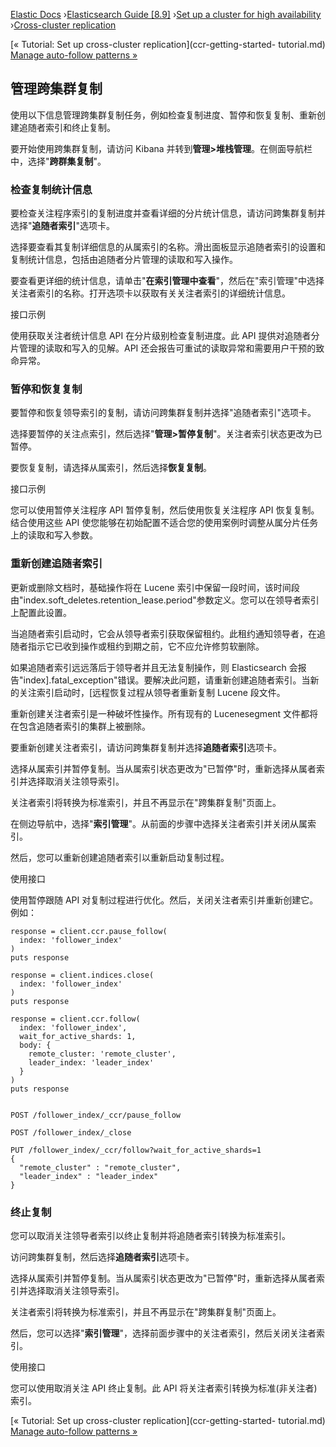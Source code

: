 

[Elastic Docs](/guide/) ›[Elasticsearch Guide [8.9]](index.md) ›[Set up a
cluster for high availability](high-availability.md) ›[Cross-cluster
replication](xpack-ccr.md)

[« Tutorial: Set up cross-cluster replication](ccr-getting-started-
tutorial.md) [Manage auto-follow patterns »](ccr-auto-follow.md)

## 管理跨集群复制

使用以下信息管理跨集群复制任务，例如检查复制进度、暂停和恢复复制、重新创建追随者索引和终止复制。

要开始使用跨集群复制，请访问 Kibana 并转到**管理>堆栈管理**。在侧面导航栏中，选择"**跨群集复制**"。

### 检查复制统计信息

要检查关注程序索引的复制进度并查看详细的分片统计信息，请访问跨集群复制并选择"**追随者索引**"选项卡。

选择要查看其复制详细信息的从属索引的名称。滑出面板显示追随者索引的设置和复制统计信息，包括由追随者分片管理的读取和写入操作。

要查看更详细的统计信息，请单击"**在索引管理中查看**"，然后在"索引管理"中选择关注者索引的名称。打开选项卡以获取有关关注者索引的详细统计信息。

接口示例

使用获取关注者统计信息 API 在分片级别检查复制进度。此 API 提供对追随者分片管理的读取和写入的见解。API 还会报告可重试的读取异常和需要用户干预的致命异常。

### 暂停和恢复复制

要暂停和恢复领导索引的复制，请访问跨集群复制并选择"追随者索引"选项卡。

选择要暂停的关注点索引，然后选择"**管理>暂停复制**"。关注者索引状态更改为已暂停。

要恢复复制，请选择从属索引，然后选择**恢复复制**。

接口示例

您可以使用暂停关注程序 API 暂停复制，然后使用恢复关注程序 API 恢复复制。结合使用这些 API 使您能够在初始配置不适合您的使用案例时调整从属分片任务上的读取和写入参数。

### 重新创建追随者索引

更新或删除文档时，基础操作将在 Lucene 索引中保留一段时间，该时间段由"index.soft_deletes.retention_lease.period"参数定义。您可以在领导者索引上配置此设置。

当追随者索引启动时，它会从领导者索引获取保留租约。此租约通知领导者，在追随者指示它已收到操作或租约到期之前，它不应允许修剪软删除。

如果追随者索引远远落后于领导者并且无法复制操作，则 Elasticsearch 会报告"index].fatal_exception"错误。要解决此问题，请重新创建追随者索引。当新的关注索引启动时，[远程恢复过程从领导者重新复制 Lucene 段文件。

重新创建关注者索引是一种破坏性操作。所有现有的 Lucenesegment 文件都将在包含追随者索引的集群上被删除。

要重新创建关注者索引，请访问跨集群复制并选择**追随者索引**选项卡。

选择从属索引并暂停复制。当从属索引状态更改为"已暂停"时，重新选择从属者索引并选择取消关注领导索引。

关注者索引将转换为标准索引，并且不再显示在"跨集群复制"页面上。

在侧边导航中，选择"**索引管理**"。从前面的步骤中选择关注者索引并关闭从属索引。

然后，您可以重新创建追随者索引以重新启动复制过程。

使用接口

使用暂停跟随 API 对复制过程进行优化。然后，关闭关注者索引并重新创建它。例如：

    
    
    response = client.ccr.pause_follow(
      index: 'follower_index'
    )
    puts response
    
    response = client.indices.close(
      index: 'follower_index'
    )
    puts response
    
    response = client.ccr.follow(
      index: 'follower_index',
      wait_for_active_shards: 1,
      body: {
        remote_cluster: 'remote_cluster',
        leader_index: 'leader_index'
      }
    )
    puts response
    
    
    POST /follower_index/_ccr/pause_follow
    
    POST /follower_index/_close
    
    PUT /follower_index/_ccr/follow?wait_for_active_shards=1
    {
      "remote_cluster" : "remote_cluster",
      "leader_index" : "leader_index"
    }

### 终止复制

您可以取消关注领导者索引以终止复制并将追随者索引转换为标准索引。

访问跨集群复制，然后选择**追随者索引**选项卡。

选择从属索引并暂停复制。当从属索引状态更改为"已暂停"时，重新选择从属者索引并选择取消关注领导索引。

关注者索引将转换为标准索引，并且不再显示在"跨集群复制"页面上。

然后，您可以选择"**索引管理**"，选择前面步骤中的关注者索引，然后关闭关注者索引。

使用接口

您可以使用取消关注 API 终止复制。此 API 将关注者索引转换为标准(非关注者)索引。

[« Tutorial: Set up cross-cluster replication](ccr-getting-started-
tutorial.md) [Manage auto-follow patterns »](ccr-auto-follow.md)
